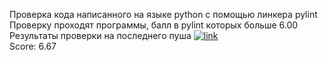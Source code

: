 Проверка кода написанного на языке python с помощью линкера pylint  
Проверку проходят программы, балл в pylint которых больше 6.00  
Результаты проверки на последнего пуша   [![link](https://github.com/andrey-andreu/linux-git1/actions/workflows/linter.yml/badge.svg)](https://github.com/andrey-andreu/linux-git1/actions/workflows/linter.yml)  
Score: 6.67

